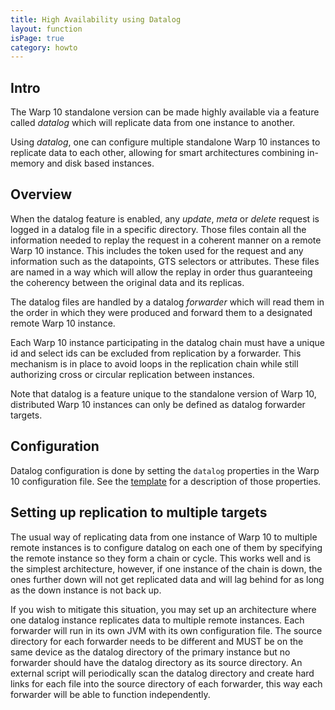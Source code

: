 ```yaml
---
title: High Availability using Datalog
layout: function
isPage: true
category: howto
---
```


## Intro ##

The Warp 10 standalone version can be made highly available via a feature called *datalog* which will replicate data from one instance to another.

Using *datalog*, one can configure multiple standalone Warp 10 instances to replicate data to each other, allowing for smart architectures combining in-memory and disk based instances.

## Overview ##

When the datalog feature is enabled, any *update*, *meta* or *delete* request is logged in a datalog file in a specific directory. Those files contain all the information needed to replay the request in a coherent manner on a remote Warp 10 instance. This includes the token used for the request and any information such as the datapoints, GTS selectors or attributes. These files are named in a way which will allow the replay in order thus guaranteeing the coherency between the original data and its replicas.

The datalog files are handled by a datalog *forwarder* which will read them in the order in which they were produced and forward them to a designated remote Warp 10 instance.

Each Warp 10 instance participating in the datalog chain must have a unique id and select ids can be excluded from replication by a forwarder. This mechanism is in place to avoid loops in the replication chain while still authorizing cross or circular replication between instances.

Note that datalog is a feature unique to the standalone version of Warp 10, distributed Warp 10 instances can only be defined as datalog forwarder targets.

## Configuration ##

Datalog configuration is done by setting the `datalog` properties in the Warp 10 configuration file. See the [template](https://github.com/cityzendata/warp10-platform/blob/master/etc/conf-standalone.template#L509) for a description of those properties.

## Setting up replication to multiple targets ##

The usual way of replicating data from one instance of Warp 10 to multiple remote instances is to configure datalog on each one of them by specifying the remote instance so they form a chain or cycle. This works well and is the simplest architecture, however, if one instance of the chain is down, the ones further down will not get replicated data and will lag behind for as long as the down instance is not back up.

If you wish to mitigate this situation, you may set up an architecture where one datalog instance replicates data to multiple remote instances. Each forwarder will run in its own JVM with its own configuration file. The source directory for each forwarder needs to be different and MUST be on the same device as the datalog directory of the primary instance but no forwarder should have the datalog directory as its source directory. An external script will periodically scan the datalog directory and create hard links for each file into the source directory of each forwarder, this way each forwarder will be able to function independently.
